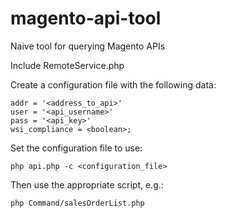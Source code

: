 magento-api-tool
================

Naive tool for querying Magento APIs

Include RemoteService.php

Create a configuration file with the following data:

    addr = '<address_to_api>'
    user = '<api_username>'
    pass = '<api_key>'
    wsi_compliance = <boolean>;

Set the configuration file to use:

    php api.php -c <configuration_file>

Then use the appropriate script, e.g.:

    php Command/salesOrderList.php
